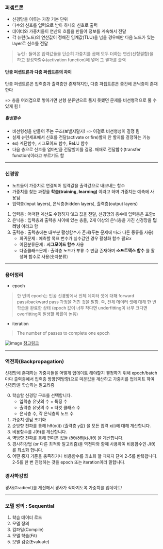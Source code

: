 ### 퍼셉트론
- 신경망을 이루는 가장 기본 단위
- 다수의 신호를 입력으로 받아 하나의 신호로 출력
- 데이터와 가중치들이 연산의 흐름을 만들어 정보를 계속해서 전달
- 각 뉴런(노드)의 연산값이 정해진 임계값(TLU)을 넘을 경우에만 다음 노드가 있는 layer로 신호를 전달
> 뉴런 :
> 들어온 입력값들을 단순히 가중치를 곱해 모두 더하는 연산(선형결합)을 하고 활성화함수(activation function)에 넣어 그 결과를 출력

#### 단층 퍼셉트론과 다층 퍼셉트론의 차이
단층 퍼셉트론은 입력층과 출력층만 존재하지만, 다층 퍼셉트론은 중간에 은닉층이 존재한다

=> 층을 여러겹으로 쌓아가면 선형 분류만으로 풀지 못했던 문제를 비선형적으로 풀 수 있게 됨 ! 


##### 활성함수
- 비선형성을 만들어 주는 구조(보낼지말지! => 이걸로 비선형성이 결정 됨
- 실제 뉴런세포에서 신호를 전달(activate or fire)할지 안 할지를 결정하는 기능
- ex) 계단함수, 시그모이드 함수, ReLU 함수
- 다음 층으로 신호를 얼마만큼 전달할지를 결정. 때때로 전달함수(transfer function)이라고 부르기도 함
* * *


### 신경망 
- 노드들이 가중치로 연결되어 입력값을 출력값으로 내보내는 함수
- 가중치를 찾는 과정을 **학습(training, learning)** 이라고 하며 가중치는 예측에 사용됨
- 입력층(input layers), 은닉층(hidden layers), 출력층(output layers) 

1. 입력층 : 어떠한 계산도 수행하지 않고 값을 전달, 신경망의 층수에 입력층은 포함x
2. 은닉층 : 입력층과 출력층 사이에 있는 층들, 2개 이상의 은닉층을 가진 신경망을 **딥러닝** 이라고 함
3. 출력층 : 출력층에는 대부분 활성함수가 존재(푸는 문제에 따라 다른 종류를 사용)
    - 회귀문제 : 예측할 목표 변수가 실수값인 경우 활성화 함수 필요x
    - 이진분류문제 : **시그모이드 함수** 사용
    - 다중클래스문제 : 출력층 노드가 부류 수 만큼 존재하며 **소프트맥스 함수** 를 활성화 함수로 사용(숫자분류)

* * *
### 용어정리
- epoch
> 한 번의 epoch는 인공 신경망에서 전체 데이터 셋에 대해 forward pass/backward pass 과정을 거친 것을 말함. 즉, 전체 데이터 셋에 대해 한 번 학습을 완료한 상태
> (epoch 값이 너무 작다면 underfitting이 너무 크다면 overfitting이 발생할 확률이 높음)

- iteration
> The number of passes to complete one epoch

![image](https://user-images.githubusercontent.com/57658183/121131263-7af69100-c86a-11eb-98b2-5d9bbc22b902.png)
[참고링크](https://m.blog.naver.com/qbxlvnf11/221449297033)

* * *
### 역전파(Backpropagation)
신경망에 존재하는 가중치들을 어떻게 업데이트 해야할지 결정하기 위해 epoch/batch 마다 출력층에서 입력층 방향(역방향)으로 미분값을 계산하고 가중치를 업데이트 하여 신경망을 학습하는 알고리즘

0. 학습할 신경망 구조를 선택합니다.
    - 입력층 유닛의 수 = 특징 수
    - 출력층 유닛의 수 = 타겟 클래스 수
    - 은닉층 수, 각 은닉층의 노드 수
1. 가중치 랜덤 초기화
2. 순방향 전파를 통해   hθ(x(i)) (출력층 y값) 을 모든 입력 x(i)에 대해 계산합니다.
3. 비용함수를 J(θ)를 계산합니다.
4. 역방향 전파를 통해 편미분 값들 (δθ/δθljk)J(θ) 을 계산합니다.
5. 경사하강법 (or 다른 최적화 알고리즘)을 역전파와 함께 사용하여 비용함수인 J(θ) 를 최소화 합니다.
6. 어떤 중지 기준을 충족하거나 비용함수를 최소화 할 때까지 단계 2-5를 반복합니다. 2-5를 한 번 진행하는 것을 epoch 또는 iteration이라 말합니다.


### 경사하강법
경사(Gradient)를 계산해서 경사가 작아지도록 가중치를 업데이트!

* * *

### 모델 정의 : Sequential
1. 학습 데이터 로드
2. 모델 정의
3. 컴파일(Compile)
4. 모델 학습(Fit)
5. 모델 검증(Evaluate)
